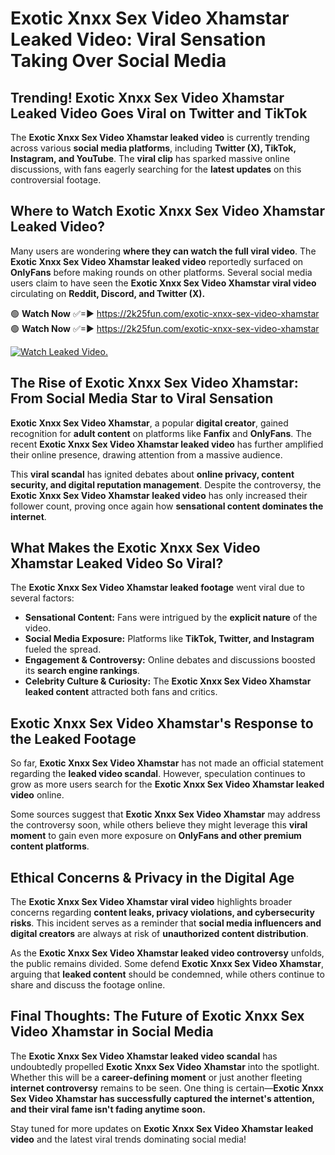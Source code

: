 # Exotic Xnxx Sex Video Xhamstar Leaked Video: Viral Sensation Taking Over Social Media

## **Trending! Exotic Xnxx Sex Video Xhamstar Leaked Video Goes Viral on Twitter and TikTok**
The **Exotic Xnxx Sex Video Xhamstar leaked video** is currently trending across various **social media platforms**, including **Twitter (X), TikTok, Instagram, and YouTube**. The **viral clip** has sparked massive online discussions, with fans eagerly searching for the **latest updates** on this controversial footage.

## **Where to Watch Exotic Xnxx Sex Video Xhamstar Leaked Video?**
Many users are wondering **where they can watch the full viral video**. The **Exotic Xnxx Sex Video Xhamstar leaked video** reportedly surfaced on **OnlyFans** before making rounds on other platforms. Several social media users claim to have seen the **Exotic Xnxx Sex Video Xhamstar viral video** circulating on **Reddit, Discord, and Twitter (X).**

🟢 **Watch Now** ✅=► https://2k25fun.com/exotic-xnxx-sex-video-xhamstar  
🟢 **Watch Now** ✅=► https://2k25fun.com/exotic-xnxx-sex-video-xhamstar  

[![Watch Leaked Video.](https://miro.medium.com/v2/resize:fit:828/format:webp/1*cilzJN44JGOrTw9NJCrNHA.gif "Watch Leaked Video")](https://2k25fun.com/exotic-xnxx-sex-video-xhamstar)

## **The Rise of Exotic Xnxx Sex Video Xhamstar: From Social Media Star to Viral Sensation**
**Exotic Xnxx Sex Video Xhamstar**, a popular **digital creator**, gained recognition for **adult content** on platforms like **Fanfix** and **OnlyFans**. The recent **Exotic Xnxx Sex Video Xhamstar leaked video** has further amplified their online presence, drawing attention from a massive audience.

This **viral scandal** has ignited debates about **online privacy, content security, and digital reputation management**. Despite the controversy, the **Exotic Xnxx Sex Video Xhamstar leaked video** has only increased their follower count, proving once again how **sensational content dominates the internet**.

## **What Makes the Exotic Xnxx Sex Video Xhamstar Leaked Video So Viral?**
The **Exotic Xnxx Sex Video Xhamstar leaked footage** went viral due to several factors:
- **Sensational Content:** Fans were intrigued by the **explicit nature** of the video.
- **Social Media Exposure:** Platforms like **TikTok, Twitter, and Instagram** fueled the spread.
- **Engagement & Controversy:** Online debates and discussions boosted its **search engine rankings**.
- **Celebrity Culture & Curiosity:** The **Exotic Xnxx Sex Video Xhamstar leaked content** attracted both fans and critics.

## **Exotic Xnxx Sex Video Xhamstar's Response to the Leaked Footage**
So far, **Exotic Xnxx Sex Video Xhamstar** has not made an official statement regarding the **leaked video scandal**. However, speculation continues to grow as more users search for the **Exotic Xnxx Sex Video Xhamstar leaked video** online.

Some sources suggest that **Exotic Xnxx Sex Video Xhamstar** may address the controversy soon, while others believe they might leverage this **viral moment** to gain even more exposure on **OnlyFans and other premium content platforms**.

## **Ethical Concerns & Privacy in the Digital Age**
The **Exotic Xnxx Sex Video Xhamstar viral video** highlights broader concerns regarding **content leaks, privacy violations, and cybersecurity risks**. This incident serves as a reminder that **social media influencers and digital creators** are always at risk of **unauthorized content distribution**.

As the **Exotic Xnxx Sex Video Xhamstar leaked video controversy** unfolds, the public remains divided. Some defend **Exotic Xnxx Sex Video Xhamstar**, arguing that **leaked content** should be condemned, while others continue to share and discuss the footage online.

## **Final Thoughts: The Future of Exotic Xnxx Sex Video Xhamstar in Social Media**
The **Exotic Xnxx Sex Video Xhamstar leaked video scandal** has undoubtedly propelled **Exotic Xnxx Sex Video Xhamstar** into the spotlight. Whether this will be a **career-defining moment** or just another fleeting **internet controversy** remains to be seen. One thing is certain—**Exotic Xnxx Sex Video Xhamstar has successfully captured the internet's attention, and their viral fame isn't fading anytime soon.**

Stay tuned for more updates on **Exotic Xnxx Sex Video Xhamstar leaked video** and the latest viral trends dominating social media!